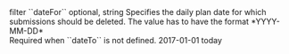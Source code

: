<tr><td>filter ``dateFor``</td>
	
<td>optional, string</td>

<td>Specifies the daily plan date for which submissions should be deleted.
The value has to have the format *YYYY-MM-DD*<br />
Required when ``dateTo`` is not defined.</td>
	
<td>2017-01-01</td>
	
<td>today</td>
	
</tr>
